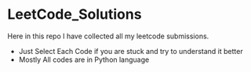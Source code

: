 # LeetCode_Solutions
Here in this repo I have collected all my leetcode submissions.

* Just Select Each Code if you are stuck and try to understand it better
* Mostly All codes are in Python language

